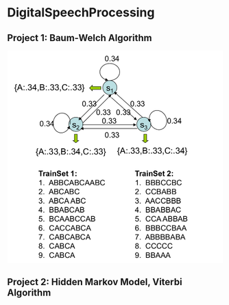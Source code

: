 # DigitalSpeechProcessing

## Project 1: Baum-Welch Algorithm

![My animated logo](./Project1/p1.png)



## Project 2: Hidden Markov Model, Viterbi Algorithm
